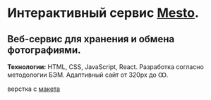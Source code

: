 # Интерактивный сервис [Mesto](https://freebeego.github.io/mesto-react/).

## Веб-сервис для хранения и обмена фотографиями.


**Технологии:**
HTML, CSS, JavaScript, React.
Разработка согласно методологии БЭМ.
Адаптивный сайт от 320px до Ꝏ.

верстка с [макета](https://www.figma.com/file/StZjf8HnoeLdiXS7dYrLAh/JavaScript.-Sprint-4?node-id=0%3A1)
